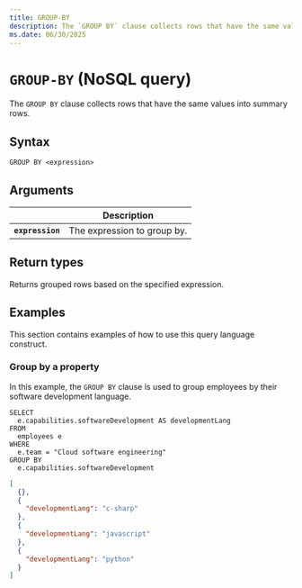 ```yaml
---
title: GROUP-BY
description: The `GROUP BY` clause collects rows that have the same values into summary rows.
ms.date: 06/30/2025
---
```


# `GROUP-BY` (NoSQL query)

The `GROUP BY` clause collects rows that have the same values into summary rows.

## Syntax

```nosql
GROUP BY <expression>
```

## Arguments

| | Description |
| --- | --- |
| **`expression`** | The expression to group by. |

## Return types

Returns grouped rows based on the specified expression.

## Examples

This section contains examples of how to use this query language construct.

### Group by a property

In this example, the `GROUP BY` clause is used to group employees by their software development language.

```nosql
SELECT 
  e.capabilities.softwareDevelopment AS developmentLang
FROM
  employees e
WHERE
  e.team = "Cloud software engineering"
GROUP BY
  e.capabilities.softwareDevelopment
```

```json
[
  {},
  {
    "developmentLang": "c-sharp"
  },
  {
    "developmentLang": "javascript"
  },
  {
    "developmentLang": "python"
  }
]
```
